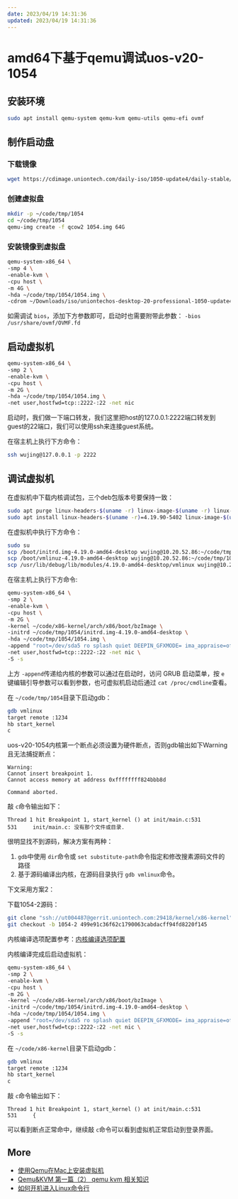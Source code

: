 ```yaml
---
date: 2023/04/19 14:31:36
updated: 2023/04/19 14:31:36
---
```


# amd64下基于qemu调试uos-v20-1054

## 安装环境

```bash
sudo apt install qemu-system qemu-kvm qemu-utils qemu-efi ovmf
```

## 制作启动盘

### 下载镜像

```bash
wget https://cdimage.uniontech.com/daily-iso/1050-update4/daily-stable/20221231/uniontechos-desktop-20-professional-1050-update4-amd64.iso
```

### 创建虚拟盘

```bash
mkdir -p ~/code/tmp/1054
cd ~/code/tmp/1054
qemu-img create -f qcow2 1054.img 64G
```

### 安装镜像到虚拟盘

```bash
qemu-system-x86_64 \
-smp 4 \
-enable-kvm \
-cpu host \
-m 4G \
-hda ~/code/tmp/1054/1054.img \
-cdrom ~/Downloads/iso/uniontechos-desktop-20-professional-1050-update4-amd64.iso
```

如需调试 `bios`，添加下方参数即可，启动时也需要附带此参数：
`-bios /usr/share/ovmf/OVMF.fd`

## 启动虚拟机

```bash
qemu-system-x86_64 \
-smp 2 \
-enable-kvm \
-cpu host \
-m 2G \
-hda ~/code/tmp/1054/1054.img \
-net user,hostfwd=tcp::2222-:22 -net nic
```

启动时，我们做一下端口转发，我们这里把host的127.0.0.1:2222端口转发到guest的22端口，我们可以使用ssh来连接guest系统。

在宿主机上执行下方命令：

```bash
ssh wujing@127.0.0.1 -p 2222
```

## 调试虚拟机

在虚拟机中下载内核调试包，三个deb包版本号要保持一致：

```bash
sudo apt purge linux-headers-$(uname -r) linux-image-$(uname -r) linux-image-$(uname -r)-dbg
sudo apt install linux-headers-$(uname -r)=4.19.90-5402 linux-image-$(uname -r)=4.19.90-5402 linux-image-$(uname -r)-dbg=4.19.90-5402
```

在虚拟机中执行下方命令：

```bash
sudo su
scp /boot/initrd.img-4.19.0-amd64-desktop wujing@10.20.52.86:~/code/tmp/1054
scp /boot/vmlinuz-4.19.0-amd64-desktop wujing@10.20.52.86:~/code/tmp/1054
scp /usr/lib/debug/lib/modules/4.19.0-amd64-desktop/vmlinux wujing@10.20.52.86:~/code/tmp/1054
```

在宿主机上执行下方命令:

```bash
qemu-system-x86_64 \
-smp 2 \
-enable-kvm \
-cpu host \
-m 2G \
-kernel ~/code/x86-kernel/arch/x86/boot/bzImage \
-initrd ~/code/tmp/1054/initrd.img-4.19.0-amd64-desktop \
-hda ~/code/tmp/1054/1054.img \
-append "root=/dev/sda5 ro splash quiet DEEPIN_GFXMODE= ima_appraise=off security=selinux checkreqprot=1 libahci.ignore_sss=1 nokaslr" \
-net user,hostfwd=tcp::2222-:22 -net nic \
-S -s
```

上方 `-append`传递给内核的参数可以通过在启动时，访问 GRUB 启动菜单，按 `e`键编辑引导参数可以看到参数，也可虚拟机启动后通过 `cat /proc/cmdline`查看。

在 `~/code/tmp/1054`目录下启动gdb：

```bash
gdb vmlinux
target remote :1234
hb start_kernel
c
```

uos-v20-1054内核第一个断点必须设置为硬件断点，否则gdb输出如下Warning且无法捕捉断点：

```text
Warning:
Cannot insert breakpoint 1.
Cannot access memory at address 0xffffffff824bbb8d

Command aborted.
```

敲 `c`命令输出如下：

```text
Thread 1 hit Breakpoint 1, start_kernel () at init/main.c:531
531     init/main.c: 没有那个文件或目录. 
```

很明显找不到源码，解决方案有两种：

1. `gdb`中使用 `dir`命令或 `set substitute-path`命令指定和修改搜素源码文件的路径
2. 基于源码编译出内核，在源码目录执行 `gdb vmlinux`命令。

下文采用方案2：

下载1054-2源码：

```bash
git clone "ssh://ut004487@gerrit.uniontech.com:29418/kernel/x86-kernel" && scp -p -P 29418 ut004487@gerrit.uniontech.com:hooks/commit-msg "x86-kernel/.git/hooks/"
git checkout -b 1054-2 499e91c36f62c1790063cabdacff94fd8220f145
```

内核编译选项配置参考：[内核编译选项配置](https://github.com/realwujing/linux-learning/blob/main/debug/kernel/qemu/%E5%9F%BA%E4%BA%8Eqemu%20tap(NAT%E7%BD%91%E7%BB%9C)%E3%80%81debootstrap%20%E8%B0%83%E8%AF%95%E5%86%85%E6%A0%B8%E3%80%81%E6%A0%B9%E6%96%87%E4%BB%B6%E7%B3%BB%E7%BB%9F.md#%E5%86%85%E6%A0%B8%E7%BC%96%E8%AF%91%E9%80%89%E9%A1%B9%E9%85%8D%E7%BD%AE)

内核编译完成后启动虚拟机：

```bash
qemu-system-x86_64 \
-smp 2 \
-enable-kvm \
-cpu host \
-m 2G \
-kernel ~/code/x86-kernel/arch/x86/boot/bzImage \
-initrd ~/code/tmp/1054/initrd.img-4.19.0-amd64-desktop \
-hda ~/code/tmp/1054/1054.img \
-append "root=/dev/sda5 ro splash quiet DEEPIN_GFXMODE= ima_appraise=off security=selinux checkreqprot=1 libahci.ignore_sss=1 nokaslr" \
-net user,hostfwd=tcp::2222-:22 -net nic \
-S -s
```

在 `~/code/x86-kernel`目录下启动gdb：

```bash
gdb vmlinux
target remote :1234
hb start_kernel
c
```

敲 `c`命令输出如下：

```text
Thread 1 hit Breakpoint 1, start_kernel () at init/main.c:531
531     {  
```

可以看到断点正常命中，继续敲 `c`命令可以看到虚拟机正常启动到登录界面。

## More

- [使用Qemu在Mac上安装虚拟机](https://blog.csdn.net/weixin_39759247/article/details/126569448)
- [Qemu&amp;KVM 第一篇（2） qemu kvm 相关知识](https://blog.csdn.net/weixin_34253539/article/details/93084893)
- [如何开机进入Linux命令行](https://www.linuxprobe.com/boot-into-linuxcli.html)
